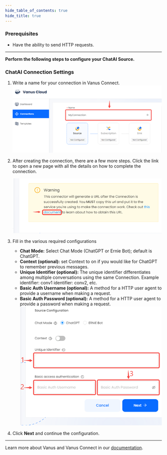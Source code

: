 ```yaml
--- 
hide_table_of_contents: true
hide_title: true
---
```


### Prerequisites

- Have the ability to send HTTP requests.

---

**Perform the following steps to configure your ChatAI Source.**

### ChatAI Connection Settings

1. Write a name for your connection in Vanus Connect.
   ![img.png](images/1.png) 

2. After creating the connection, there are a few more steps. Click the link to open a new page with all the details on how to complete the connection. 

   ![](images/click%20document.png)  

3. Fill in the various required configurations
    - **Chat Mode:** Select Chat Mode (ChatGPT or Ernie Bot); default is ChatGPT.
    - **Context (optional):** set Context to on if you would like for ChatGPT to remember previous messages.
    - **Unique Identifier (optional):** The unique identifier differentiates among multiple conversations using the same Connection. Example identifier: conv1 identifier: conv2, etc.
    - **Basic Auth Username (optional):** A method for a HTTP user agent to provide a username when making a request.
    - **Basic Auth Password (optional):** A method for a HTTP user agent to provide a password when making a request.  
      ![img.png](images/source%20config2.png)

4. Click **Next** and continue the configuration.

---

Learn more about Vanus and Vanus Connect in our [documentation](https://docs.vanus.ai).
